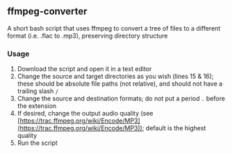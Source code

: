 ## ffmpeg-converter
A short bash script that uses ffmpeg to convert a tree of files to a different format (i.e. .flac to .mp3), preserving directory structure  

### Usage
1. Download the script and open it in a text editor
2. Change the source and target directories as you wish (lines 15 & 16); these should be absolute file paths (not relative), and should not have a trailing slash `/`
3. Change the source and destination formats; do not put a period `.` before the extension
4. If desired, change the output audio quality (see [https://trac.ffmpeg.org/wiki/Encode/MP3](https://trac.ffmpeg.org/wiki/Encode/MP3)); default is the highest quality
5. Run the script
